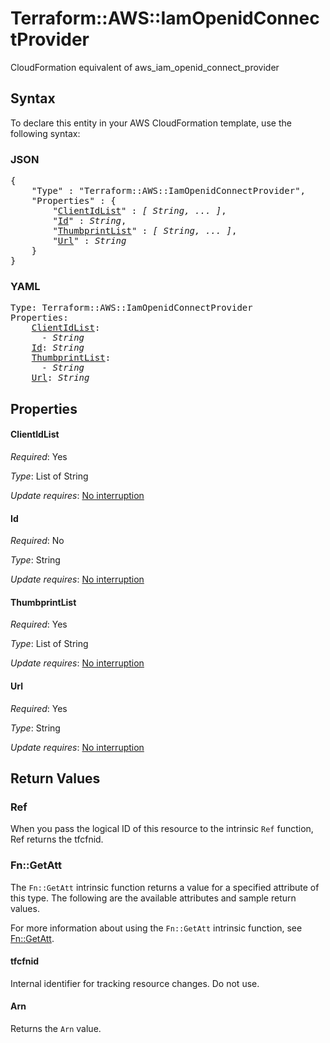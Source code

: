 # Terraform::AWS::IamOpenidConnectProvider

CloudFormation equivalent of aws_iam_openid_connect_provider

## Syntax

To declare this entity in your AWS CloudFormation template, use the following syntax:

### JSON

<pre>
{
    "Type" : "Terraform::AWS::IamOpenidConnectProvider",
    "Properties" : {
        "<a href="#clientidlist" title="ClientIdList">ClientIdList</a>" : <i>[ String, ... ]</i>,
        "<a href="#id" title="Id">Id</a>" : <i>String</i>,
        "<a href="#thumbprintlist" title="ThumbprintList">ThumbprintList</a>" : <i>[ String, ... ]</i>,
        "<a href="#url" title="Url">Url</a>" : <i>String</i>
    }
}
</pre>

### YAML

<pre>
Type: Terraform::AWS::IamOpenidConnectProvider
Properties:
    <a href="#clientidlist" title="ClientIdList">ClientIdList</a>: <i>
      - String</i>
    <a href="#id" title="Id">Id</a>: <i>String</i>
    <a href="#thumbprintlist" title="ThumbprintList">ThumbprintList</a>: <i>
      - String</i>
    <a href="#url" title="Url">Url</a>: <i>String</i>
</pre>

## Properties

#### ClientIdList

_Required_: Yes

_Type_: List of String

_Update requires_: [No interruption](https://docs.aws.amazon.com/AWSCloudFormation/latest/UserGuide/using-cfn-updating-stacks-update-behaviors.html#update-no-interrupt)

#### Id

_Required_: No

_Type_: String

_Update requires_: [No interruption](https://docs.aws.amazon.com/AWSCloudFormation/latest/UserGuide/using-cfn-updating-stacks-update-behaviors.html#update-no-interrupt)

#### ThumbprintList

_Required_: Yes

_Type_: List of String

_Update requires_: [No interruption](https://docs.aws.amazon.com/AWSCloudFormation/latest/UserGuide/using-cfn-updating-stacks-update-behaviors.html#update-no-interrupt)

#### Url

_Required_: Yes

_Type_: String

_Update requires_: [No interruption](https://docs.aws.amazon.com/AWSCloudFormation/latest/UserGuide/using-cfn-updating-stacks-update-behaviors.html#update-no-interrupt)

## Return Values

### Ref

When you pass the logical ID of this resource to the intrinsic `Ref` function, Ref returns the tfcfnid.

### Fn::GetAtt

The `Fn::GetAtt` intrinsic function returns a value for a specified attribute of this type. The following are the available attributes and sample return values.

For more information about using the `Fn::GetAtt` intrinsic function, see [Fn::GetAtt](https://docs.aws.amazon.com/AWSCloudFormation/latest/UserGuide/intrinsic-function-reference-getatt.html).

#### tfcfnid

Internal identifier for tracking resource changes. Do not use.

#### Arn

Returns the <code>Arn</code> value.

